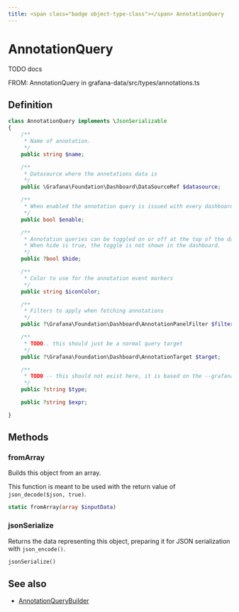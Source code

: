 ```yaml
---
title: <span class="badge object-type-class"></span> AnnotationQuery
---
```

# <span class="badge object-type-class"></span> AnnotationQuery

TODO docs

FROM: AnnotationQuery in grafana-data/src/types/annotations.ts

## Definition

```php
class AnnotationQuery implements \JsonSerializable
{
    /**
     * Name of annotation.
     */
    public string $name;

    /**
     * Datasource where the annotations data is
     */
    public \Grafana\Foundation\Dashboard\DataSourceRef $datasource;

    /**
     * When enabled the annotation query is issued with every dashboard refresh
     */
    public bool $enable;

    /**
     * Annotation queries can be toggled on or off at the top of the dashboard.
     * When hide is true, the toggle is not shown in the dashboard.
     */
    public ?bool $hide;

    /**
     * Color to use for the annotation event markers
     */
    public string $iconColor;

    /**
     * Filters to apply when fetching annotations
     */
    public ?\Grafana\Foundation\Dashboard\AnnotationPanelFilter $filter;

    /**
     * TODO.. this should just be a normal query target
     */
    public ?\Grafana\Foundation\Dashboard\AnnotationTarget $target;

    /**
     * TODO -- this should not exist here, it is based on the --grafana-- datasource
     */
    public ?string $type;

    public ?string $expr;

}
```
## Methods

### <span class="badge object-method"></span> fromArray

Builds this object from an array.

This function is meant to be used with the return value of `json_decode($json, true)`.

```php
static fromArray(array $inputData)
```

### <span class="badge object-method"></span> jsonSerialize

Returns the data representing this object, preparing it for JSON serialization with `json_encode()`.

```php
jsonSerialize()
```

## See also

 * <span class="badge builder"></span> [AnnotationQueryBuilder](./builder-AnnotationQueryBuilder.md)
